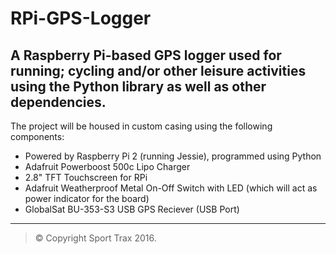 # RPi-GPS-Logger
A Raspberry Pi-based GPS logger used for running; cycling and/or other leisure activities using the Python library as well as other dependencies.
---
The project will be housed in custom casing using the following components:
 - Powered by Raspberry Pi 2 (running Jessie), programmed using Python
 - Adafruit Powerboost 500c Lipo Charger
 - 2.8" TFT Touchscreen for RPi
 - Adafruit Weatherproof Metal On-Off Switch with LED (which will act as power indicator for the board)
 - GlobalSat BU-353-S3 USB GPS Reciever (USB Port)

---
> © Copyright Sport Trax 2016.
